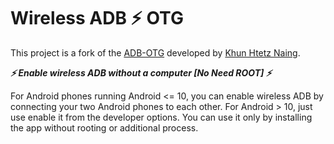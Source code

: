 
# Wireless ADB ⚡ OTG

This project is a fork of the [ADB-OTG](https://github.com/KhunHtetzNaing/ADB-OTG) developed by [Khun Htetz Naing](https://github.com/KhunHtetzNaing).

***⚡ Enable wireless ADB without a computer [No Need ROOT] ⚡***

For Android phones running Android <= 10, you can enable wireless ADB by connecting your two Android phones to each other. For Android > 10, just use enable it from the developer options.
You can use it only by installing the app without rooting or additional process.
